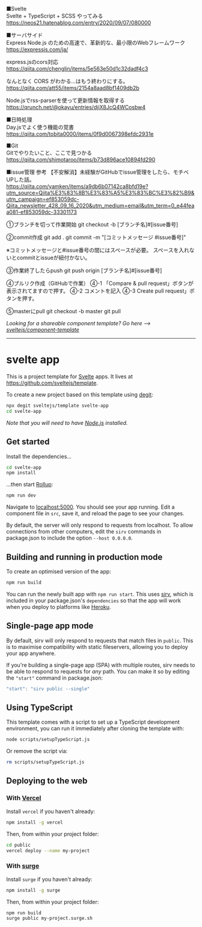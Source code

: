 ■Svelte  
Svelte + TypeScript + SCSS やってみる  
https://neos21.hatenablog.com/entry/2020/09/07/080000

■サーバサイド  
Express Node.js のための高速で、革新的な、最小限のWebフレームワーク  
https://expressjs.com/ja/

express.jsのcors対応  
https://qiita.com/chenglin/items/5e563e50d1c32dadf4c3

なんとなく CORS がわかる...はもう終わりにする。  
https://qiita.com/att55/items/2154a8aad8bf1409db2b

Node.jsでrss-parserを使って更新情報を取得する  
https://qrunch.net/@okayu/entries/djiX8JcQ4WCosbw4

■日時処理  
Day.jsでよく使う機能の覚書  
https://qiita.com/tobita0000/items/0f9d0067398efdc2931e

■Git  
Gitでやりたいこと、ここで見つかる  
https://qiita.com/shimotaroo/items/b73d896ace10894fd290

■issue管理
参考
【不安解消】未経験がGitHubでissue管理をしたら、モチベUPした話。  
https://qiita.com/yamken/items/a9db6b07142ca8bfd19e?utm_source=Qiita%E3%83%8B%E3%83%A5%E3%83%BC%E3%82%B9&utm_campaign=ef853059dc-Qiita_newsletter_428_09_16_2020&utm_medium=email&utm_term=0_e44feaa081-ef853059dc-33301173

①ブランチを切って作業開始
  git checkout -b [ブランチ名]#[issue番号]

②commit作成
  git add .
  git commit -m "[コミットメッセージ #issue番号]"
  
  ※コミットメッセージと#issue番号の間にはスペースが必要。
    スペースを入れないとcommitとissueが紐付かない。

③作業終了したらpush
  git push origin [ブランチ名]#[issue番号]

④プルリク作成（GitHubで作業）
  ④-1 「Compare & pull request」ボタンが表示されてますので押す。
  ④-2 コメントを記入
  ④-3 Create pull request」ボタンを押す。
  
⑤masterにpull
  git checkout -b master
  git pull

*Looking for a shareable component template? Go here --> [sveltejs/component-template](https://github.com/sveltejs/component-template)*

---

# svelte app

This is a project template for [Svelte](https://svelte.dev) apps. It lives at https://github.com/sveltejs/template.

To create a new project based on this template using [degit](https://github.com/Rich-Harris/degit):

```bash
npx degit sveltejs/template svelte-app
cd svelte-app
```

*Note that you will need to have [Node.js](https://nodejs.org) installed.*


## Get started

Install the dependencies...

```bash
cd svelte-app
npm install
```

...then start [Rollup](https://rollupjs.org):

```bash
npm run dev
```

Navigate to [localhost:5000](http://localhost:5000). You should see your app running. Edit a component file in `src`, save it, and reload the page to see your changes.

By default, the server will only respond to requests from localhost. To allow connections from other computers, edit the `sirv` commands in package.json to include the option `--host 0.0.0.0`.


## Building and running in production mode

To create an optimised version of the app:

```bash
npm run build
```

You can run the newly built app with `npm run start`. This uses [sirv](https://github.com/lukeed/sirv), which is included in your package.json's `dependencies` so that the app will work when you deploy to platforms like [Heroku](https://heroku.com).


## Single-page app mode

By default, sirv will only respond to requests that match files in `public`. This is to maximise compatibility with static fileservers, allowing you to deploy your app anywhere.

If you're building a single-page app (SPA) with multiple routes, sirv needs to be able to respond to requests for *any* path. You can make it so by editing the `"start"` command in package.json:

```js
"start": "sirv public --single"
```

## Using TypeScript

This template comes with a script to set up a TypeScript development environment, you can run it immediately after cloning the template with:

```bash
node scripts/setupTypeScript.js
```

Or remove the script via:

```bash
rm scripts/setupTypeScript.js
```

## Deploying to the web

### With [Vercel](https://vercel.com)

Install `vercel` if you haven't already:

```bash
npm install -g vercel
```

Then, from within your project folder:

```bash
cd public
vercel deploy --name my-project
```

### With [surge](https://surge.sh/)

Install `surge` if you haven't already:

```bash
npm install -g surge
```

Then, from within your project folder:

```bash
npm run build
surge public my-project.surge.sh
```
